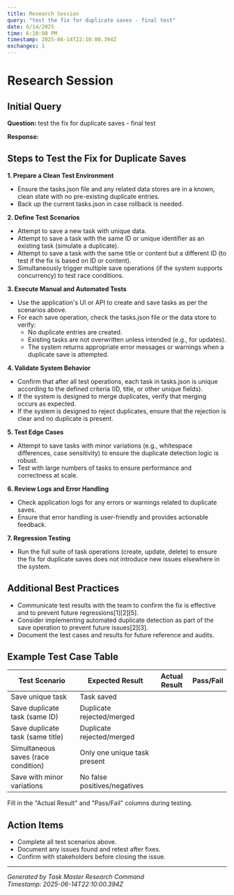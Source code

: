 ```yaml
---
title: Research Session
query: "test the fix for duplicate saves - final test"
date: 6/14/2025
time: 6:10:00 PM
timestamp: 2025-06-14T22:10:00.394Z
exchanges: 1
---
```


# Research Session

## Initial Query

**Question:** test the fix for duplicate saves - final test

**Response:**

## Steps to Test the Fix for Duplicate Saves

**1. Prepare a Clean Test Environment**
- Ensure the tasks.json file and any related data stores are in a known, clean state with no pre-existing duplicate entries.
- Back up the current tasks.json in case rollback is needed.

**2. Define Test Scenarios**
- Attempt to save a new task with unique data.
- Attempt to save a task with the same ID or unique identifier as an existing task (simulate a duplicate).
- Attempt to save a task with the same title or content but a different ID (to test if the fix is based on ID or content).
- Simultaneously trigger multiple save operations (if the system supports concurrency) to test race conditions.

**3. Execute Manual and Automated Tests**
- Use the application's UI or API to create and save tasks as per the scenarios above.
- For each save operation, check the tasks.json file or the data store to verify:
  - No duplicate entries are created.
  - Existing tasks are not overwritten unless intended (e.g., for updates).
  - The system returns appropriate error messages or warnings when a duplicate save is attempted.

**4. Validate System Behavior**
- Confirm that after all test operations, each task in tasks.json is unique according to the defined criteria (ID, title, or other unique fields).
- If the system is designed to merge duplicates, verify that merging occurs as expected.
- If the system is designed to reject duplicates, ensure that the rejection is clear and no duplicate is present.

**5. Test Edge Cases**
- Attempt to save tasks with minor variations (e.g., whitespace differences, case sensitivity) to ensure the duplicate detection logic is robust.
- Test with large numbers of tasks to ensure performance and correctness at scale.

**6. Review Logs and Error Handling**
- Check application logs for any errors or warnings related to duplicate saves.
- Ensure that error handling is user-friendly and provides actionable feedback.

**7. Regression Testing**
- Run the full suite of task operations (create, update, delete) to ensure the fix for duplicate saves does not introduce new issues elsewhere in the system.

## Additional Best Practices

- Communicate test results with the team to confirm the fix is effective and to prevent future regressions[1][2][5].
- Consider implementing automated duplicate detection as part of the save operation to prevent future issues[2][3].
- Document the test cases and results for future reference and audits.

## Example Test Case Table

| Test Scenario                        | Expected Result                | Actual Result | Pass/Fail |
|--------------------------------------|-------------------------------|---------------|-----------|
| Save unique task                     | Task saved                    |               |           |
| Save duplicate task (same ID)        | Duplicate rejected/merged     |               |           |
| Save duplicate task (same title)     | Duplicate rejected/merged     |               |           |
| Simultaneous saves (race condition)  | Only one unique task present  |               |           |
| Save with minor variations           | No false positives/negatives  |               |           |

Fill in the "Actual Result" and "Pass/Fail" columns during testing.

## Action Items

- Complete all test scenarios above.
- Document any issues found and retest after fixes.
- Confirm with stakeholders before closing the issue.


---

*Generated by Task Master Research Command*  
*Timestamp: 2025-06-14T22:10:00.394Z*
